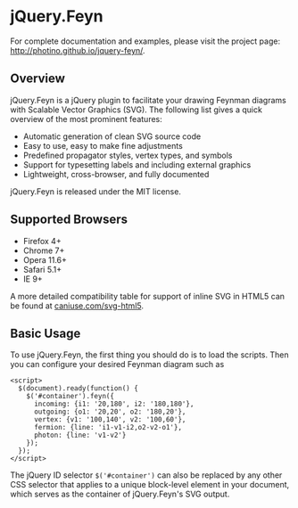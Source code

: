# jQuery.Feyn

For complete documentation and examples, please visit the project page:
<http://photino.github.io/jquery-feyn/>.

## Overview

jQuery.Feyn is a jQuery plugin to facilitate your drawing Feynman diagrams with
Scalable Vector Graphics (SVG). The following list gives a quick overview of
the most prominent features:

- Automatic generation of clean SVG source code
- Easy to use, easy to make fine adjustments
- Predefined propagator styles, vertex types, and symbols
- Support for typesetting labels and including external graphics
- Lightweight, cross-browser, and fully documented

jQuery.Feyn is released under the MIT license.

## Supported Browsers

- Firefox 4+
- Chrome 7+
- Opera 11.6+
- Safari 5.1+
- IE 9+

A more detailed compatibility table for support of inline SVG in HTML5 can be
found at [caniuse.com/svg-html5](http://caniuse.com/svg-html5).

## Basic Usage

To use jQuery.Feyn, the first thing you should do is to load the scripts.
Then you can configure your desired Feynman diagram such as

    <script>
      $(document).ready(function() {
        $('#container').feyn({
          incoming: {i1: '20,180', i2: '180,180'},
          outgoing: {o1: '20,20', o2: '180,20'},
          vertex: {v1: '100,140', v2: '100,60'},
          fermion: {line: 'i1-v1-i2,o2-v2-o1'},
          photon: {line: 'v1-v2'}
        });
      });
    </script>

The jQuery ID selector `$('#container')` can also be replaced by any other
CSS selector that applies to a unique block-level element in your document,
which serves as the container of jQuery.Feyn's SVG output.

